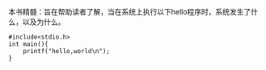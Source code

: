 本书精髓：旨在帮助读者了解，当在系统上执行以下hello程序时，系统发生了什么，以及为什么。
```
#include<stdio.h>
int main(){
    printf("hello,world\n");
}
```
